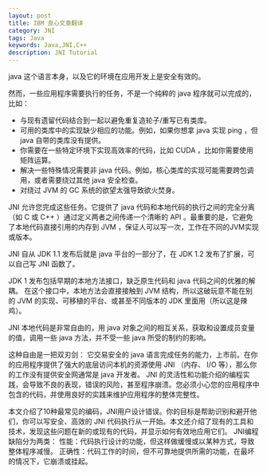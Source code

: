 ```yaml
---
layout: post
title: IBM 良心文章翻译
category: JNI
tags: Java
keywords: Java,JNI,C++
description: JNI Tutorial
---
```


java 这个语言本身，以及它的环境在应用开发上是安全有效的。

然而，一些应用程序需要执行的任务，不是一个纯粹的 java 程序就可以完成的，比如：

+ 与现有遗留代码结合到一起以避免重复造轮子/重写已有类库。
+ 可用的类库中的实现缺少相应的功能。例如，如果你想拿 java 实现 ping ，但 java 自带的类库没有提供。
+ 你需要在一些特定环境下实现高效率的代码，比如 CUDA ，比如你需要使用矩阵运算。
+ 解决一些特殊情况需要非 java 代码。例如，核心类库的实现可能需要跨包调用，或者需要绕过其他 java 安全检查。
+ 对绕过 JVM 的 GC 系统的欲望太强导致欲火焚身。

JNI 允许您完成这些任务。它提供了 java 代码和本地代码的执行之间的完全分离（如 C 或 C++ ）通过定义两者之间传递一个清晰的 API 。最重要的是，它避免了本地代码直接引用的内存到 JVM ，保证人可以写一次，工作在不同的JVM实现或版本。

JNI 自从 JDK 1.1 发布后就是 java 平台的一部分了，在 JDK 1.2 发布了扩展，可以自己写 JNI 函数了。

JDK 1 发布包括早期的本地方法接口，缺乏原生代码和 java 代码之间的优雅的解耦。
在这个接口中，本地方法会直接接触到 JVM 结构，所以这破玩意不能在别的 JVM 的实现、可移植的平台、或甚至不同版本的 JDK 里面用（所以这是辣鸡）。

JNI 本地代码是非常自由的，用 java 对象之间的相互关系，获取和设置成员变量的值，调用一些 java 方法，并不受一些 java 所受的制约的影响。

这种自由是一把双刃剑： 它交易安全的 java 语言完成任务的能力，上市前。在你的应用程序提供了强大的底层访问本机的资源使用 JNI （内存、 I/O 等），那么你的工作没有提供安全网通常是 java 开发者。 JNI 的灵活性和功能介绍的编程实践，会导致不良的表现，错误的风险，甚至程序崩溃。您必须小心您的应用程序中包含的代码，并使用良好的实践来维护应用程序的整体完整性。

本文介绍了10种最常见的编码，JNI用户设计错误。你的目标是帮助识别和避开他们，你可以写安全、高效的 JNI 代码执行从一开始。本文还介绍了现有的工具和技术，发现这些问题在新的或现有的代码，并显示如何有效地应用它们。
JNI编程缺陷分为两类：
性能：代码执行设计的功能，但这样做缓慢或以某种方式，导致整体程序减慢。
正确性：代码工作的时间，但不可靠地提供所需的功能，在最坏的情况下，它崩溃或挂起。 

